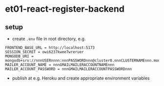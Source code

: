 # et01-react-register-backend

## setup

- create `.env` file in root directory, e.g.

```
FRONTEND_BASE_URL = http://localhost:5173
SESSION_SECRET = owi6237kwee7wreruer
MONGODB_URI = mongodb+srv://nnnUSERnnnn:nnnPASSWORDnnn@cluster0.nnnCLUSTERNAMEnnn.mongodb.net/et01reactregister
MAILER_ACCOUNT_NAME = nnnGMAILMAILERACCOUNTNAMEnnn
MAILER_ACCOUNT_PASSWORD = nnnGMAILMAILERACCOUNTPASSWORDnnn
```

- publish at e.g. Heroku and create appropriate environment variables 